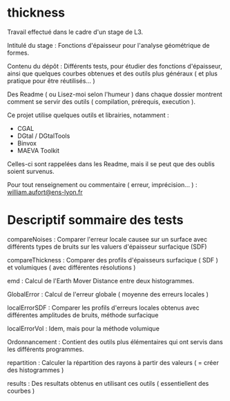 thickness
=========

Travail effectué dans le cadre d'un stage de L3. 

Intitulé du stage : Fonctions d'épaisseur pour l'analyse géométrique de formes.

Contenu du dépôt : Différents tests, pour étudier des fonctions d'épaisseur, ainsi que quelques courbes obtenues et des outils plus généraux ( et plus pratique pour être réutilisés... )

Des Readme ( ou Lisez-moi selon l'humeur ) dans chaque dossier montrent comment se servir des outils ( compilation, prérequis, execution ).

Ce projet utilise quelques outils et librairies, notamment :
- CGAL
- DGtal / DGtalTools
- Binvox
- MAEVA Toolkit

Celles-ci sont rappelées dans les Readme, mais il se peut que des oublis soient survenus.

Pour tout renseignement ou commentaire ( erreur, imprécision... ) : william.aufort@ens-lyon.fr


Descriptif sommaire des tests
==============================

compareNoises : Comparer l'erreur locale causee sur un surface avec différents types de bruits sur les valuers d'épaisseur surfacique (SDF)

compareThickness : Comparer des profils d'épaisseurs surfacique ( SDF ) et volumiques ( avec différentes résolutions )

emd : Calcul de l'Earth Mover Distance entre deux histogrammes.

GlobalError : Calcul de l'erreur globale ( moyenne des erreurs locales )

localErrorSDF : Comparer les profils d'erreurs locales obtenus avec différentes amplitudes de bruits, méthode surfacique

localErrorVol : Idem, mais pour la méthode volumique

Ordonnancement : Contient des outils plus élémentaires qui ont servis dans les différents programmes. 

repartition : Calculer la répartition des rayons à partir des valeurs ( = créer des histogrammes )

results : Des resultats obtenus en utilisant ces outils ( essentiellent des courbes )

